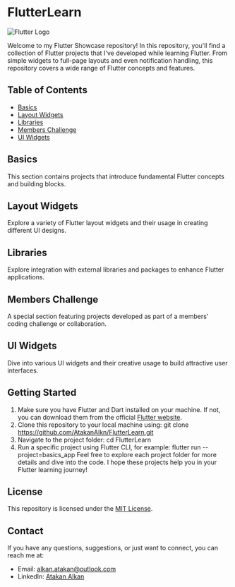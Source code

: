 # FlutterLearn

![Flutter Logo](https://flutter.dev/assets/images/shared/brand/flutter/logo/flutter-lockup.png)

Welcome to my Flutter Showcase repository! In this repository, you'll find a collection of Flutter projects that I've developed while learning Flutter. From simple widgets to full-page layouts and even notification handling, this repository covers a wide range of Flutter concepts and features.

## Table of Contents
- [Basics](#basics)
- [Layout Widgets](#layout-widgets)
- [Libraries](#libraries)
- [Members Challenge](#members-challenge)
- [UI Widgets](#ui-widgets)

## Basics
This section contains projects that introduce fundamental Flutter concepts and building blocks.

## Layout Widgets
Explore a variety of Flutter layout widgets and their usage in creating different UI designs.

## Libraries
Explore integration with external libraries and packages to enhance Flutter applications.

## Members Challenge
A special section featuring projects developed as part of a members' coding challenge or collaboration.

## UI Widgets
Dive into various UI widgets and their creative usage to build attractive user interfaces.

## Getting Started
1. Make sure you have Flutter and Dart installed on your machine. If not, you can download them from the official [Flutter website](https://flutter.dev/docs/get-started/install).
2. Clone this repository to your local machine using:
git clone https://github.com/AtakanAlkn/FlutterLearn.git
3. Navigate to the project folder:
cd FlutterLearn
4. Run a specific project using Flutter CLI, for example:
flutter run --project=basics_app
Feel free to explore each project folder for more details and dive into the code. I hope these projects help you in your Flutter learning journey!

## License
This repository is licensed under the [MIT License](LICENSE).

## Contact
If you have any questions, suggestions, or just want to connect, you can reach me at:
- Email: alkan.atakan@outlook.com
- LinkedIn: [Atakan Alkan](https://www.linkedin.com/in/atakanalkn/)
